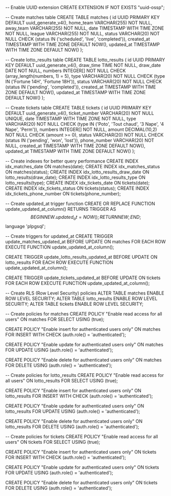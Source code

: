-- Enable UUID extension
CREATE EXTENSION IF NOT EXISTS "uuid-ossp";

-- Create matches table
CREATE TABLE matches (
    id UUID PRIMARY KEY DEFAULT uuid_generate_v4(),
    home_team VARCHAR(255) NOT NULL,
    away_team VARCHAR(255) NOT NULL,
    date TIMESTAMP WITH TIME ZONE NOT NULL,
    league VARCHAR(255) NOT NULL,
    status VARCHAR(20) NOT NULL CHECK (status IN ('scheduled', 'live', 'completed')),
    created_at TIMESTAMP WITH TIME ZONE DEFAULT NOW(),
    updated_at TIMESTAMP WITH TIME ZONE DEFAULT NOW()
);

-- Create lotto_results table
CREATE TABLE lotto_results (
    id UUID PRIMARY KEY DEFAULT uuid_generate_v4(),
    draw_time TIME NOT NULL,
    draw_date DATE NOT NULL,
    numbers INTEGER[] NOT NULL CHECK (array_length(numbers, 1) = 5),
    type VARCHAR(20) NOT NULL CHECK (type IN ('Fortune 14H', 'Fortune 18H')),
    status VARCHAR(20) NOT NULL CHECK (status IN ('pending', 'completed')),
    created_at TIMESTAMP WITH TIME ZONE DEFAULT NOW(),
    updated_at TIMESTAMP WITH TIME ZONE DEFAULT NOW()
);

-- Create tickets table
CREATE TABLE tickets (
    id UUID PRIMARY KEY DEFAULT uuid_generate_v4(),
    ticket_number VARCHAR(20) NOT NULL UNIQUE,
    date TIMESTAMP WITH TIME ZONE NOT NULL,
    type VARCHAR(20) NOT NULL CHECK (type IN ('Poto', 'Tout chaud', '3 Nape', '4 Nape', 'Perm')),
    numbers INTEGER[] NOT NULL,
    amount DECIMAL(10,2) NOT NULL CHECK (amount >= 0),
    status VARCHAR(20) NOT NULL CHECK (status IN ('pending', 'won', 'lost')),
    phone_number VARCHAR(20) NOT NULL,
    created_at TIMESTAMP WITH TIME ZONE DEFAULT NOW(),
    updated_at TIMESTAMP WITH TIME ZONE DEFAULT NOW()
);

-- Create indexes for better query performance
CREATE INDEX idx_matches_date ON matches(date);
CREATE INDEX idx_matches_status ON matches(status);
CREATE INDEX idx_lotto_results_draw_date ON lotto_results(draw_date);
CREATE INDEX idx_lotto_results_type ON lotto_results(type);
CREATE INDEX idx_tickets_date ON tickets(date);
CREATE INDEX idx_tickets_status ON tickets(status);
CREATE INDEX idx_tickets_phone_number ON tickets(phone_number);

-- Create updated_at trigger function
CREATE OR REPLACE FUNCTION update_updated_at_column()
RETURNS TRIGGER AS $$
BEGIN
    NEW.updated_at = NOW();
    RETURN NEW;
END;
$$ language 'plpgsql';

-- Create triggers for updated_at
CREATE TRIGGER update_matches_updated_at
    BEFORE UPDATE ON matches
    FOR EACH ROW
    EXECUTE FUNCTION update_updated_at_column();

CREATE TRIGGER update_lotto_results_updated_at
    BEFORE UPDATE ON lotto_results
    FOR EACH ROW
    EXECUTE FUNCTION update_updated_at_column();

CREATE TRIGGER update_tickets_updated_at
    BEFORE UPDATE ON tickets
    FOR EACH ROW
    EXECUTE FUNCTION update_updated_at_column();

-- Create RLS (Row Level Security) policies
ALTER TABLE matches ENABLE ROW LEVEL SECURITY;
ALTER TABLE lotto_results ENABLE ROW LEVEL SECURITY;
ALTER TABLE tickets ENABLE ROW LEVEL SECURITY;

-- Create policies for matches
CREATE POLICY "Enable read access for all users" ON matches
    FOR SELECT USING (true);

CREATE POLICY "Enable insert for authenticated users only" ON matches
    FOR INSERT WITH CHECK (auth.role() = 'authenticated');

CREATE POLICY "Enable update for authenticated users only" ON matches
    FOR UPDATE USING (auth.role() = 'authenticated');

CREATE POLICY "Enable delete for authenticated users only" ON matches
    FOR DELETE USING (auth.role() = 'authenticated');

-- Create policies for lotto_results
CREATE POLICY "Enable read access for all users" ON lotto_results
    FOR SELECT USING (true);

CREATE POLICY "Enable insert for authenticated users only" ON lotto_results
    FOR INSERT WITH CHECK (auth.role() = 'authenticated');

CREATE POLICY "Enable update for authenticated users only" ON lotto_results
    FOR UPDATE USING (auth.role() = 'authenticated');

CREATE POLICY "Enable delete for authenticated users only" ON lotto_results
    FOR DELETE USING (auth.role() = 'authenticated');

-- Create policies for tickets
CREATE POLICY "Enable read access for all users" ON tickets
    FOR SELECT USING (true);

CREATE POLICY "Enable insert for authenticated users only" ON tickets
    FOR INSERT WITH CHECK (auth.role() = 'authenticated');

CREATE POLICY "Enable update for authenticated users only" ON tickets
    FOR UPDATE USING (auth.role() = 'authenticated');

CREATE POLICY "Enable delete for authenticated users only" ON tickets
    FOR DELETE USING (auth.role() = 'authenticated');
